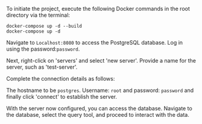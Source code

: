 To initiate the project, execute the following Docker commands in the root directory via the terminal:
```
docker-compose up -d --build
docker-compose up -d
```

Navigate to ``Localhost:8080`` to access the PostgreSQL database. Log in using the password:```password```.

Next, right-click on 'servers' and select 'new server'. Provide a name for the server, such as 'test-server'.

Complete the connection details as follows:

The hostname to be ```postgres```.
Username: ``root`` and password: ``password`` and finally click 'connect' to establish the server.

With the server now configured, you can access the database. 
Navigate to the database, select the query tool, and proceed to interact with the data.
